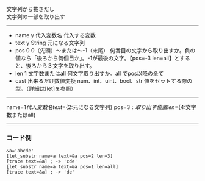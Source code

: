 文字列から抜きだし  
文字列の一部を取り出す

***
- name	y		代入変数名	代入する変数
- text	y		String	元になる文字列
- pos		0	0（先頭）〜または〜-1（末尾）	何番目の文字から取り出すか。負の値なら「後ろから何個目か」。-1が最後の文字。【pos=-3 len=all】とすると、後ろから３文字を取り出す。
- len		1	文字数またはall	何文字取り出すか。all でpos以降の全て
- cast		出来るだけ数値変換	num、int、uint、bool、str	値をセットする際の型。（詳細は[let]を参照）

***
name=${1{{代入変数名}}} text=${2:元になる文字列} pos=${3:取り出す位置} len=${4:文字数またはall}

***
### コード例
~~~skynovel
&a='abcde'
[let_substr name=a text=&a pos=2 len=3]
[trace text=&a] ; -> 'cde'
[let_substr name=a text=&a pos=1 len=all]
[trace text=&a] ; -> 'de'
~~~
